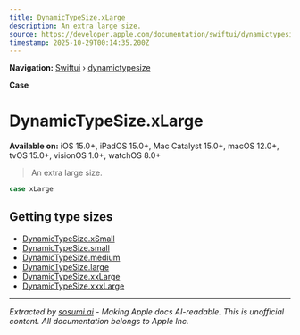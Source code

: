 ```yaml
---
title: DynamicTypeSize.xLarge
description: An extra large size.
source: https://developer.apple.com/documentation/swiftui/dynamictypesize/xlarge
timestamp: 2025-10-29T00:14:35.200Z
---
```


**Navigation:** [Swiftui](/documentation/swiftui) › [dynamictypesize](/documentation/swiftui/dynamictypesize)

**Case**

# DynamicTypeSize.xLarge

**Available on:** iOS 15.0+, iPadOS 15.0+, Mac Catalyst 15.0+, macOS 12.0+, tvOS 15.0+, visionOS 1.0+, watchOS 8.0+

> An extra large size.

```swift
case xLarge
```

## Getting type sizes

- [DynamicTypeSize.xSmall](/documentation/swiftui/dynamictypesize/xsmall)
- [DynamicTypeSize.small](/documentation/swiftui/dynamictypesize/small)
- [DynamicTypeSize.medium](/documentation/swiftui/dynamictypesize/medium)
- [DynamicTypeSize.large](/documentation/swiftui/dynamictypesize/large)
- [DynamicTypeSize.xxLarge](/documentation/swiftui/dynamictypesize/xxlarge)
- [DynamicTypeSize.xxxLarge](/documentation/swiftui/dynamictypesize/xxxlarge)

---

*Extracted by [sosumi.ai](https://sosumi.ai) - Making Apple docs AI-readable.*
*This is unofficial content. All documentation belongs to Apple Inc.*
